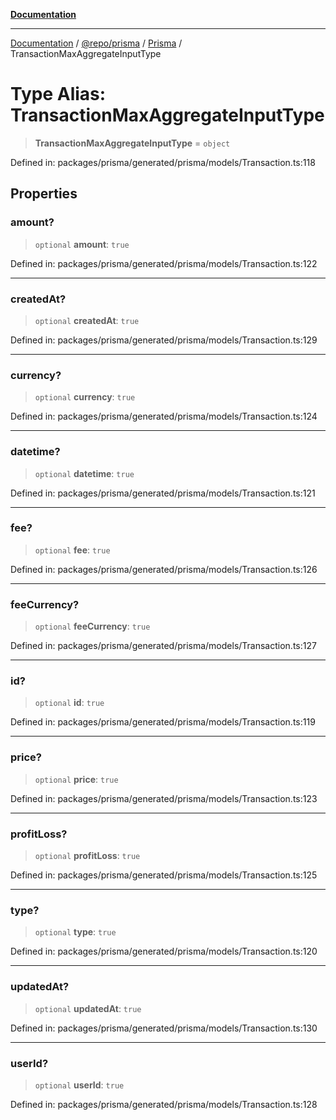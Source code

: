 [**Documentation**](../../../../../README.md)

***

[Documentation](../../../../../README.md) / [@repo/prisma](../../../README.md) / [Prisma](../README.md) / TransactionMaxAggregateInputType

# Type Alias: TransactionMaxAggregateInputType

> **TransactionMaxAggregateInputType** = `object`

Defined in: packages/prisma/generated/prisma/models/Transaction.ts:118

## Properties

### amount?

> `optional` **amount**: `true`

Defined in: packages/prisma/generated/prisma/models/Transaction.ts:122

***

### createdAt?

> `optional` **createdAt**: `true`

Defined in: packages/prisma/generated/prisma/models/Transaction.ts:129

***

### currency?

> `optional` **currency**: `true`

Defined in: packages/prisma/generated/prisma/models/Transaction.ts:124

***

### datetime?

> `optional` **datetime**: `true`

Defined in: packages/prisma/generated/prisma/models/Transaction.ts:121

***

### fee?

> `optional` **fee**: `true`

Defined in: packages/prisma/generated/prisma/models/Transaction.ts:126

***

### feeCurrency?

> `optional` **feeCurrency**: `true`

Defined in: packages/prisma/generated/prisma/models/Transaction.ts:127

***

### id?

> `optional` **id**: `true`

Defined in: packages/prisma/generated/prisma/models/Transaction.ts:119

***

### price?

> `optional` **price**: `true`

Defined in: packages/prisma/generated/prisma/models/Transaction.ts:123

***

### profitLoss?

> `optional` **profitLoss**: `true`

Defined in: packages/prisma/generated/prisma/models/Transaction.ts:125

***

### type?

> `optional` **type**: `true`

Defined in: packages/prisma/generated/prisma/models/Transaction.ts:120

***

### updatedAt?

> `optional` **updatedAt**: `true`

Defined in: packages/prisma/generated/prisma/models/Transaction.ts:130

***

### userId?

> `optional` **userId**: `true`

Defined in: packages/prisma/generated/prisma/models/Transaction.ts:128
